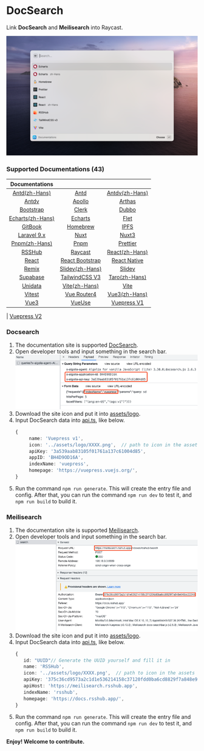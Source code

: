 # DocSearch

Link **DocSearch** and **Meilisearch** into Raycast.

![interface](./metadata/docsearch-1.png)

### Supported Documentations (43)

|                        Documentations                        |                                                       |                                                         |
| :----------------------------------------------------------: | :---------------------------------------------------: | :-----------------------------------------------------: |
|         [Antd(zh-Hans)](https://ant.design/index-cn)         |              [Antd](https://ant.design/)              | [Antdv(zh-Hans)](https://antdv.com/components/overview) |
|      [Antdv](https://antdv.com/components/overview-cn)       |     [Apollo](https://www.apollographql.com/docs)      |          [Arthas](https://arthas.aliyun.com/)           |
|            [Bootstrap](https://getbootstrap.com/)            |              [Clerk](https://clerk.dev)               |           [Dubbo](https://dubbo.apache.org/)            |
| [Echarts(zh-Hans)](https://echarts.apache.org/zh/index.html) |  [Echarts](https://echarts.apache.org/en/index.html)  |                [Flet](https://flet.dev/)                |
|             [GitBook](https://docs.gitbook.com/)             |             [Homebrew](https://brew.sh/)              |             [IPFS](https://docs.ipfs.tech/)             |
|             [Laravel 9.x](https://laravel.com/)              |              [Nuxt](https://nuxtjs.org/)              |             [Nuxt3](https://v3.nuxtjs.org/)             |
|             [Pnpm(zh-Hans)](https://pnpm.io/zh)              |              [Pnpm](https://pnpm.io/zh)               |            [Prettier](https://prettier.io/)             |
|              [RSSHub](https://docs.rsshub.app/)              |      [Raycast](https://developers.raycast.com/)       |     [React(zh-Hans)](https://zh-hans.reactjs.org/)      |
|                [React](https://reactjs.org/)                 | [React Bootstrap](https://react-bootstrap.github.io/) |        [React Native](https://reactnative.dev/)         |
|                 [Remix](https://remix.run/)                  |        [Slidev(zh-Hans)](https://cn.sli.dev/)         |               [Slidev](https://sli.dev/)                |
|            [Supabase](https://supabase.com/docs)             |      [TailwindCSS V3](https://tailwindcss.com/)       |      [Taro(zh-Hans)](https://docs.taro.zone/docs/)      |
|               [Unidata](https://unidata.app/)                |        [Vite(zh-Hans)](https://cn.vitejs.dev/)        |               [Vite](https://vitejs.dev/)               |
|                [Vitest](https://vitest.dev/)                 |       [Vue Router4](https://router.vuejs.org/)        |           [Vue3(zh-Hans)](https://vuejs.org/)           |
|                  [Vue3](https://vuejs.org/)                  |             [VueUse](https://vueuse.org/)             |       [Vuepress V1](https://vuepress.vuejs.org/)        |

| [Vuepress V2](https://v2.vuepress.vuejs.org/)

### Docsearch

1. The documentation site is supported [DocSearch](https://docsearch.camunda.com/).
2. Open developer tools and input something in the search bar.
   ![developer_tools](./assets/developer_tools_DocSearch.png)
3. Download the site icon and put it into [assets/logo](assets/logo).
4. Input DocSearch data into [api.ts](/src/data/api.ts), like below.
   ```ts
   {
        name: 'Vuepress v1',
        icon: '../assets/logo/XXXX.png',  // path to icon in the assets folder
        apiKey: '3a539aab83105f01761a137c61004d85',
        appID: 'BH4D9OD16A',
        indexName: 'vuepress',
        homepage: 'https://vuepress.vuejs.org/',
   }
   ```
5. Run the command `npm run generate`. This will create the entry file and config. After that, you can run the command `npm run dev` to test it, and `npm run build` to build it.

### Meilisearch

1. The documentation site is supported [Meilisearch](https://www.meilisearch.com/).
2. Open developer tools and input something in the search bar.
   ![developer_tools](./assets/developer_tools_Meilisearch.png)
3. Download the site icon and put it into [assets/logo](assets/logo).
4. Input DocSearch data into [api.ts](/src/data/api.ts), like below.
   ```ts
   {
      id: "UUID"// Generate the UUID yourself and fill it in
      name: 'RSSHub',
      icon: '../assets/logo/XXXX.png',  // path to icon in the assets folder
      apiKey: '375c36cd9573a2c1d1e536214158c37120fdd0ba6cd8829f7a848e940cc22245',
      apiHost: 'https://meilisearch.rsshub.app',
      indexName: 'rsshub',
      homepage: 'https://docs.rsshub.app/',
   }
   ```
5. Run the command `npm run generate`. This will create the entry file and config. After that, you can run the command `npm run dev` to test it, and `npm run build` to build it.

**Enjoy! Welcome to contribute.**
